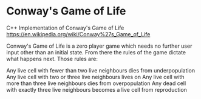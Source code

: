 # Conway's Game of Life 
C++ Implementation of Conway's Game of Life 
https://en.wikipedia.org/wiki/Conway%27s_Game_of_Life

Conway's Game of Life is a zero player game which needs no further user input other than an initial state.
From there the rules of the game dictate what happens next. Those rules are:

Any live cell with fewer than two live neighbours dies from underpopulation
Any live cell with two or three live neighbours lives on
Any live cell with more than three live neighbours dies from overpopulation
Any dead cell with exactly three live neighbours becomes a live cell from reproduction


